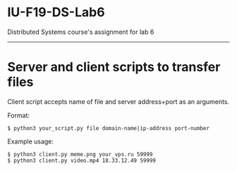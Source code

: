 # IU-F19-DS-Lab6
Distributed Systems course's assignment for lab 6
___
# Server and client scripts to transfer files
Client script accepts name of file and server address+port as an arguments.

Format:

```
$ python3 your_script.py file domain-name|ip-address port-number
```

Example usage:

```
$ python3 client.py meme.png your_vps.ru 59999
$ python3 client.py video.mp4 18.33.12.49 59999
```
